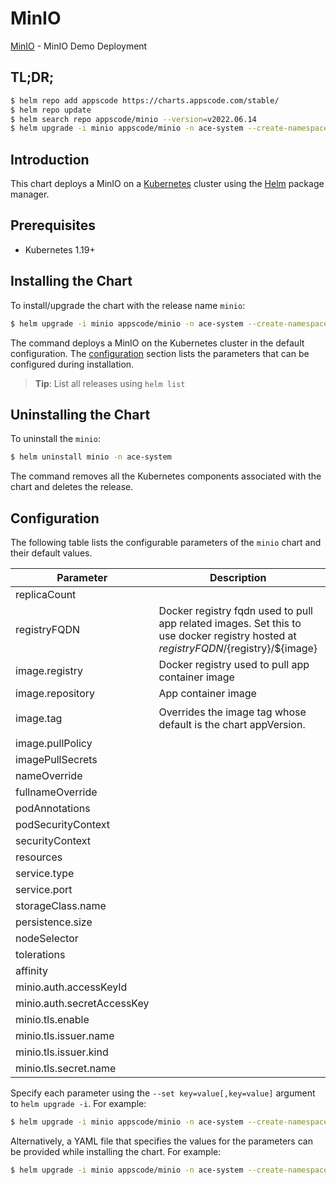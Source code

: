 # MinIO

[MinIO](https://github.com/bytebuilders) - MinIO Demo Deployment

## TL;DR;

```bash
$ helm repo add appscode https://charts.appscode.com/stable/
$ helm repo update
$ helm search repo appscode/minio --version=v2022.06.14
$ helm upgrade -i minio appscode/minio -n ace-system --create-namespace --version=v2022.06.14
```

## Introduction

This chart deploys a MinIO on a [Kubernetes](http://kubernetes.io) cluster using the [Helm](https://helm.sh) package manager.

## Prerequisites

- Kubernetes 1.19+

## Installing the Chart

To install/upgrade the chart with the release name `minio`:

```bash
$ helm upgrade -i minio appscode/minio -n ace-system --create-namespace --version=v2022.06.14
```

The command deploys a MinIO on the Kubernetes cluster in the default configuration. The [configuration](#configuration) section lists the parameters that can be configured during installation.

> **Tip**: List all releases using `helm list`

## Uninstalling the Chart

To uninstall the `minio`:

```bash
$ helm uninstall minio -n ace-system
```

The command removes all the Kubernetes components associated with the chart and deletes the release.

## Configuration

The following table lists the configurable parameters of the `minio` chart and their default values.

|         Parameter          |                                                             Description                                                              |                  Default                  |
|----------------------------|--------------------------------------------------------------------------------------------------------------------------------------|-------------------------------------------|
| replicaCount               |                                                                                                                                      | <code>1</code>                            |
| registryFQDN               | Docker registry fqdn used to pull app related images. Set this to use docker registry hosted at ${registryFQDN}/${registry}/${image} | <code>""</code>                           |
| image.registry             | Docker registry used to pull app container image                                                                                     | <code>minio</code>                        |
| image.repository           | App container image                                                                                                                  | <code>minio</code>                        |
| image.tag                  | Overrides the image tag whose default is the chart appVersion.                                                                       | <code>RELEASE.2022-02-01T18-00-14Z</code> |
| image.pullPolicy           |                                                                                                                                      | <code>IfNotPresent</code>                 |
| imagePullSecrets           |                                                                                                                                      | <code>[]</code>                           |
| nameOverride               |                                                                                                                                      | <code>""</code>                           |
| fullnameOverride           |                                                                                                                                      | <code>""</code>                           |
| podAnnotations             |                                                                                                                                      | <code>{}</code>                           |
| podSecurityContext         |                                                                                                                                      | <code>{}</code>                           |
| securityContext            |                                                                                                                                      | <code>{}</code>                           |
| resources                  |                                                                                                                                      | <code>{}</code>                           |
| service.type               |                                                                                                                                      | <code>ClusterIP</code>                    |
| service.port               |                                                                                                                                      | <code>9000</code>                         |
| storageClass.name          |                                                                                                                                      | <code>""</code>                           |
| persistence.size           |                                                                                                                                      | <code>10Gi</code>                         |
| nodeSelector               |                                                                                                                                      | <code>{}</code>                           |
| tolerations                |                                                                                                                                      | <code>[]</code>                           |
| affinity                   |                                                                                                                                      | <code>{}</code>                           |
| minio.auth.accessKeyId     |                                                                                                                                      | <code>""</code>                           |
| minio.auth.secretAccessKey |                                                                                                                                      | <code>""</code>                           |
| minio.tls.enable           |                                                                                                                                      | <code>true</code>                         |
| minio.tls.issuer.name      |                                                                                                                                      | <code>""</code>                           |
| minio.tls.issuer.kind      |                                                                                                                                      | <code>""</code>                           |
| minio.tls.secret.name      |                                                                                                                                      | <code>""</code>                           |


Specify each parameter using the `--set key=value[,key=value]` argument to `helm upgrade -i`. For example:

```bash
$ helm upgrade -i minio appscode/minio -n ace-system --create-namespace --version=v2022.06.14 --set replicaCount=1
```

Alternatively, a YAML file that specifies the values for the parameters can be provided while
installing the chart. For example:

```bash
$ helm upgrade -i minio appscode/minio -n ace-system --create-namespace --version=v2022.06.14 --values values.yaml
```
